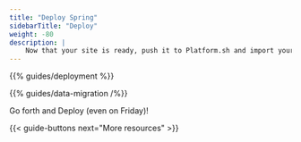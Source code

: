 ```yaml
---
title: "Deploy Spring"
sidebarTitle: "Deploy"
weight: -80
description: |
    Now that your site is ready, push it to Platform.sh and import your data.
---
```


{{% guides/deployment %}}

{{% guides/data-migration /%}}

Go forth and Deploy (even on Friday)!

{{< guide-buttons next="More resources" >}}
